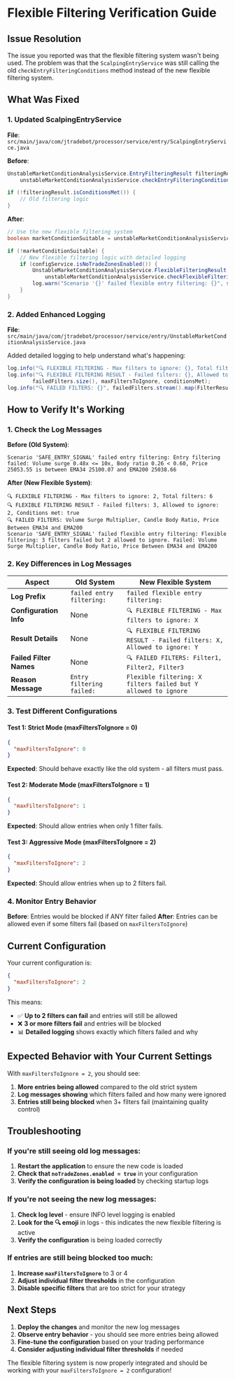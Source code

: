 # Flexible Filtering Verification Guide

## Issue Resolution

The issue you reported was that the flexible filtering system wasn't being used. The problem was that the `ScalpingEntryService` was still calling the old `checkEntryFilteringConditions` method instead of the new flexible filtering system.

## What Was Fixed

### 1. Updated ScalpingEntryService
**File**: `src/main/java/com/jtradebot/processor/service/entry/ScalpingEntryService.java`

**Before**:
```java
UnstableMarketConditionAnalysisService.EntryFilteringResult filteringResult =
    unstableMarketConditionAnalysisService.checkEntryFilteringConditions(tick, indicators);

if (!filteringResult.isConditionsMet()) {
    // Old filtering logic
}
```

**After**:
```java
// Use the new flexible filtering system
boolean marketConditionSuitable = unstableMarketConditionAnalysisService.isMarketConditionSuitable(tick, indicators);

if (!marketConditionSuitable) {
    // New flexible filtering logic with detailed logging
    if (configService.isNoTradeZonesEnabled()) {
        UnstableMarketConditionAnalysisService.FlexibleFilteringResult flexibleResult = 
            unstableMarketConditionAnalysisService.checkFlexibleFilteringConditions(tick, indicators);
        log.warn("Scenario '{}' failed flexible entry filtering: {}", scenario.getName(), flexibleResult.getReason());
    }
}
```

### 2. Added Enhanced Logging
**File**: `src/main/java/com/jtradebot/processor/service/entry/UnstableMarketConditionAnalysisService.java`

Added detailed logging to help understand what's happening:

```java
log.info("🔍 FLEXIBLE FILTERING - Max filters to ignore: {}, Total filters: {}", maxFiltersToIgnore, filters.size());
log.info("🔍 FLEXIBLE FILTERING RESULT - Failed filters: {}, Allowed to ignore: {}, Conditions met: {}", 
        failedFilters.size(), maxFiltersToIgnore, conditionsMet);
log.info("🔍 FAILED FILTERS: {}", failedFilters.stream().map(FilterResult::getName).collect(Collectors.joining(", ")));
```

## How to Verify It's Working

### 1. Check the Log Messages

**Before (Old System)**:
```
Scenario 'SAFE_ENTRY_SIGNAL' failed entry filtering: Entry filtering failed: Volume surge 0.48x <= 10x, Body ratio 0.26 < 0.60, Price 25053.55 is between EMA34 25100.07 and EMA200 25038.66
```

**After (New Flexible System)**:
```
🔍 FLEXIBLE FILTERING - Max filters to ignore: 2, Total filters: 6
🔍 FLEXIBLE FILTERING RESULT - Failed filters: 3, Allowed to ignore: 2, Conditions met: true
🔍 FAILED FILTERS: Volume Surge Multiplier, Candle Body Ratio, Price Between EMA34 and EMA200
Scenario 'SAFE_ENTRY_SIGNAL' failed flexible entry filtering: Flexible filtering: 3 filters failed but 2 allowed to ignore. Failed: Volume Surge Multiplier, Candle Body Ratio, Price Between EMA34 and EMA200
```

### 2. Key Differences in Log Messages

| Aspect | Old System | New Flexible System |
|--------|------------|-------------------|
| **Log Prefix** | `failed entry filtering:` | `failed flexible entry filtering:` |
| **Configuration Info** | None | `🔍 FLEXIBLE FILTERING - Max filters to ignore: X` |
| **Result Details** | None | `🔍 FLEXIBLE FILTERING RESULT - Failed filters: X, Allowed to ignore: Y` |
| **Failed Filter Names** | None | `🔍 FAILED FILTERS: Filter1, Filter2, Filter3` |
| **Reason Message** | `Entry filtering failed:` | `Flexible filtering: X filters failed but Y allowed to ignore` |

### 3. Test Different Configurations

#### Test 1: Strict Mode (maxFiltersToIgnore = 0)
```json
{
  "maxFiltersToIgnore": 0
}
```
**Expected**: Should behave exactly like the old system - all filters must pass.

#### Test 2: Moderate Mode (maxFiltersToIgnore = 1)
```json
{
  "maxFiltersToIgnore": 1
}
```
**Expected**: Should allow entries when only 1 filter fails.

#### Test 3: Aggressive Mode (maxFiltersToIgnore = 2)
```json
{
  "maxFiltersToIgnore": 2
}
```
**Expected**: Should allow entries when up to 2 filters fail.

### 4. Monitor Entry Behavior

**Before**: Entries would be blocked if ANY filter failed
**After**: Entries can be allowed even if some filters fail (based on `maxFiltersToIgnore`)

## Current Configuration

Your current configuration is:
```json
{
  "maxFiltersToIgnore": 2
}
```

This means:
- ✅ **Up to 2 filters can fail** and entries will still be allowed
- ❌ **3 or more filters fail** and entries will be blocked
- 📊 **Detailed logging** shows exactly which filters failed and why

## Expected Behavior with Your Current Settings

With `maxFiltersToIgnore = 2`, you should see:

1. **More entries being allowed** compared to the old strict system
2. **Log messages showing** which filters failed and how many were ignored
3. **Entries still being blocked** when 3+ filters fail (maintaining quality control)

## Troubleshooting

### If you're still seeing old log messages:
1. **Restart the application** to ensure the new code is loaded
2. **Check that `noTradeZones.enabled = true`** in your configuration
3. **Verify the configuration is being loaded** by checking startup logs

### If you're not seeing the new log messages:
1. **Check log level** - ensure INFO level logging is enabled
2. **Look for the 🔍 emoji** in logs - this indicates the new flexible filtering is active
3. **Verify the configuration** is being loaded correctly

### If entries are still being blocked too much:
1. **Increase `maxFiltersToIgnore`** to 3 or 4
2. **Adjust individual filter thresholds** in the configuration
3. **Disable specific filters** that are too strict for your strategy

## Next Steps

1. **Deploy the changes** and monitor the new log messages
2. **Observe entry behavior** - you should see more entries being allowed
3. **Fine-tune the configuration** based on your trading performance
4. **Consider adjusting individual filter thresholds** if needed

The flexible filtering system is now properly integrated and should be working with your `maxFiltersToIgnore = 2` configuration!
